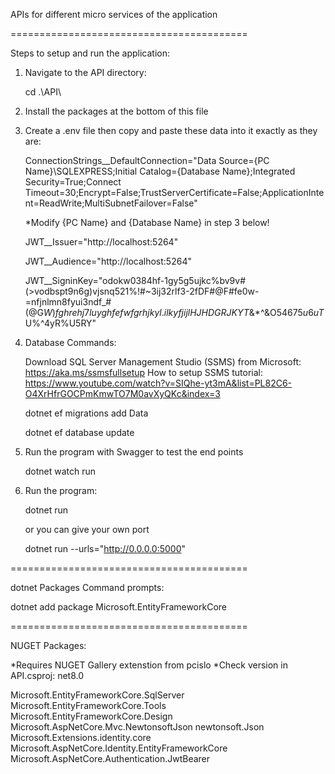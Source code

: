 APIs for different micro services of the application

=========================================

Steps to setup and run the application:

1. Navigate to the API directory:

    cd .\API\

2. Install the packages at the bottom of this file

3. Create a .env file then copy and paste these data into it exactly as they are:

    ConnectionStrings__DefaultConnection="Data Source={PC Name}\\SQLEXPRESS;Initial Catalog={Database Name};Integrated Security=True;Connect Timeout=30;Encrypt=False;TrustServerCertificate=False;ApplicationIntent=ReadWrite;MultiSubnetFailover=False"

    *Modify {PC Name} and {Database Name} in step 3 below!

    JWT__Issuer="http://localhost:5264"

    JWT__Audience="http://localhost:5264"

    JWT__SigninKey="odokw0384hf-1gy5g5ujkc%bv9v#(>vodbspt9n6g)vjsnq521%!#~3ij32rlf3-2fDF#@F#fe0w-=nfjnlmn8fyui3ndf_#(@G$W)fghrehj7luyghfefwfgrhjkyl.ilkyfjijlHJHDGRJKYT%Y^$&*^&O$54675u6uT%&5T$U%^4yR%U5RY"

4. Database Commands:

    Download SQL Server Management Studio (SSMS) from Microsoft: https://aka.ms/ssmsfullsetup
    How to setup SSMS tutorial: https://www.youtube.com/watch?v=SIQhe-yt3mA&list=PL82C6-O4XrHfrGOCPmKmwTO7M0avXyQKc&index=3

    dotnet ef migrations add Data

    dotnet ef database update

5. Run the program with Swagger to test the end points

    dotnet watch run

6. Run the program:

    dotnet run

    or you can give your own port

    dotnet run --urls="http://0.0.0.0:5000"

=========================================

dotnet Packages Command prompts:

dotnet add package Microsoft.EntityFrameworkCore

=========================================

NUGET Packages:

*Requires NUGET Gallery extenstion from pcislo
*Check version in API.csproj: <TargetFramework>net8.0</TargetFramework>

Microsoft.EntityFrameworkCore.SqlServer
Microsoft.EntityFrameworkCore.Tools
Microsoft.EntityFrameworkCore.Design
Microsoft.AspNetCore.Mvc.NewtonsoftJson
newtonsoft.Json
Microsoft.Extensions.identity.core
Microsoft.AspNetCore.Identity.EntityFrameworkCore
Microsoft.AspNetCore.Authentication.JwtBearer
